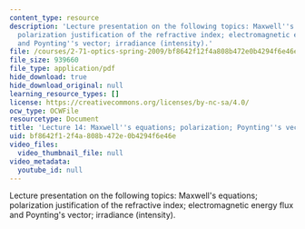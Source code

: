 ```yaml
---
content_type: resource
description: 'Lecture presentation on the following topics: Maxwell''s equations;
  polarization justification of the refractive index; electromagnetic energy flux
  and Poynting''s vector; irradiance (intensity).'
file: /courses/2-71-optics-spring-2009/bf8642f12f4a808b472e0b4294f6e46e_MIT2_71S09_lec14.pdf
file_size: 939660
file_type: application/pdf
hide_download: true
hide_download_original: null
learning_resource_types: []
license: https://creativecommons.org/licenses/by-nc-sa/4.0/
ocw_type: OCWFile
resourcetype: Document
title: 'Lecture 14: Maxwell''s equations; polarization; Poynting''s vector'
uid: bf8642f1-2f4a-808b-472e-0b4294f6e46e
video_files:
  video_thumbnail_file: null
video_metadata:
  youtube_id: null
---
```

Lecture presentation on the following topics: Maxwell's equations; polarization justification of the refractive index; electromagnetic energy flux and Poynting's vector; irradiance (intensity).